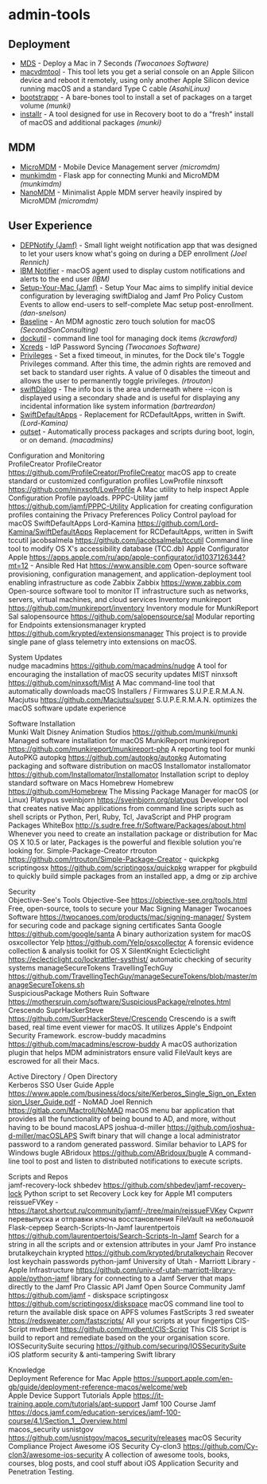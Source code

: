 # admin-tools

## Deployment
- [MDS](https://twocanoes.com/products/mac/mac-deploy-stick/) - Deploy a Mac in 7 Seconds _(Twocanoes Software)_
- [macvdmtool](https://github.com/AsahiLinux/macvdmtool) - This tool lets you get a serial console on an Apple Silicon device and reboot it remotely, using only another Apple Silicon device running macOS and a standard Type C cable _(AsahiLinux)_
- [bootstrappr](https://github.com/munki/bootstrappr) - A bare-bones tool to install a set of packages on a target volume _(munki)_
- [installr](https://github.com/munki/installr) - A tool designed for use in Recovery boot to do a "fresh" install of macOS and additional packages _(munki)_

## MDM
- [MicroMDM](https://micromdm.io) - Mobile Device Management server _(micromdm)_
- [munkimdm](https://github.com/munkimdm/munkimdm) - Flask app for connecting Munki and MicroMDM _(munkimdm)_
- [NanoMDM](https://github.com/micromdm/nanomdm) - Minimalist Apple MDM server heavily inspired by MicroMDM _(micromdm)_

## User Experience			
- [DEPNotify (Jamf)](https://gitlab.com/Mactroll/DEPNotify) - Small light weight notification app that was designed to let your users know what's going on during a DEP enrollment _(Joel Rennich)_
- [IBM Notifier](https://github.com/IBM/mac-ibm-notifications) - macOS agent used to display custom notifications and alerts to the end user _(IBM)_
- [Setup-Your-Mac (Jamf)](https://github.com/dan-snelson/Setup-Your-Mac) - Setup Your Mac aims to simplify initial device configuration by leveraging swiftDialog and Jamf Pro Policy Custom Events to allow end-users to self-complete Mac setup post-enrollment. _(dan-snelson)_
- [Baseline](https://github.com/SecondSonConsulting/Baseline) - An MDM agnostic zero touch solution for macOS _(SecondSonConsulting)_
- [dockutil](https://github.com/kcrawford/dockutil) - command line tool for managing dock items _(kcrawford)_
- [Xcreds](https://twocanoes.com/products/mac/xcreds/) - IdP Password Syncing _(Twocanoes Software)_
- [Privileges](https://github.com/SAP/macOS-enterprise-privileges/releases/tag/1.5.3) - Set a fixed timeout, in minutes, for the Dock tile's Toggle Privileges command. After this time, the admin rights are removed and set back to standard user rights. A value of 0 disables the timeout and allows the user to permanently toggle privileges. _(rtrouton)_
- [swiftDialog](https://github.com/bartreardon/swiftDialog/releases) - The info box is the area underneath where --icon is displayed using a secondary shade and is useful for displaying any incidental information like system information _(bartreardon)_
- [SwiftDefaultApps](https://github.com/Lord-Kamina/SwiftDefaultApps) - Replacement for RCDefaultApps, written in Swift. _(Lord-Kamina)_
- [outset](https://github.com/macadmins/outset) - Automatically process packages and scripts during boot, login, or on demand. _(macadmins)_

			
Configuration and Monitoring			
ProfileCreator	ProfileCreator	https://github.com/ProfileCreator/ProfileCreator	macOS app to create standard or customized configuration profiles
LowProfile	ninxsoft	https://github.com/ninxsoft/LowProfile	A Mac utility to help inspect Apple Configuration Profile payloads.
PPPC-Utility	jamf	https://github.com/jamf/PPPC-Utility	Application for creating configuration profiles containing the Privacy Preferences Policy Control payload for macOS
SwiftDefaultApps	Lord-Kamina	https://github.com/Lord-Kamina/SwiftDefaultApps	Replacement for RCDefaultApps, written in Swift
tccutil	jacobsalmela	https://github.com/jacobsalmela/tccutil	Command line tool to modify OS X's accessibility database (TCC.db)
Apple Configurator	Apple	https://apps.apple.com/ru/app/apple-configurator/id1037126344?mt=12	-
Ansible	Red Hat	https://www.ansible.com	Open-source software provisioning, configuration management, and application-deployment tool enabling infrastructure as code
Zabbix	Zabbix	https://www.zabbix.com	Open-source software tool to monitor IT infrastructure such as networks, servers, virtual machines, and cloud services
Inventory	munkireport	https://github.com/munkireport/inventory	Inventory module for MunkiReport
Sal	salopensource	https://github.com/salopensource/sal	Modular reporting for Endpoints
extensionsmanager	krypted	https://github.com/krypted/extensionsmanager	This project is to provide single pane of glass telemetry into extensions on macOS.
			
System Updates			
nudge	macadmins	https://github.com/macadmins/nudge	A tool for encouraging the installation of macOS security updates
MIST	ninxsoft	https://github.com/ninxsoft/Mist	A Mac command-line tool that automatically downloads macOS Installers / Firmwares
S.U.P.E.R.M.A.N.	Macjutsu	https://github.com/Macjutsu/super	S.U.P.E.R.M.A.N. optimizes the macOS software update experience
			
Software Installation			
Munki	Walt Disney Animation Studios	https://github.com/munki/munki	Managed software installation for macOS
MunkiReport	munkireport	https://github.com/munkireport/munkireport-php	A reporting tool for munki
AutoPKG	autopkg	https://github.com/autopkg/autopkg	Automating packaging and software distribution on macOS
Installomator	installomator	https://github.com/Installomator/Installomator	Installation script to deploy standard software on Macs
Homebrew	Homebrew	https://github.com/Homebrew	The Missing Package Manager for macOS (or Linux)
Platypus	sveinbjorn	https://sveinbjorn.org/platypus	Developer tool that creates native Mac applications from command line scripts such as shell scripts or Python, Perl, Ruby, Tcl, JavaScript and PHP program
Packages	WhiteBox	http://s.sudre.free.fr/Software/Packages/about.html	Whenever you need to create an installation package or distribution for Mac OS X 10.5 or later, Packages is the powerful and flexible solution you're looking for.
Simple-Package-Creator	rtrouton	https://github.com/rtrouton/Simple-Package-Creator	-
quickpkg	scriptingosx	https://github.com/scriptingosx/quickpkg	wrapper for pkgbuild to quickly build simple packages from an installed app, a dmg or zip archive
			
Security			
Objective-See's Tools	Objective-See	https://objective-see.org/tools.html	Free, open-source, tools to secure your Mac
Signing Manager	Twocanoes Software	https://twocanoes.com/products/mac/signing-manager/	System for securing code and package signing certificates
Santa	Google	https://github.com/google/santa	A binary authorization system for macOS
osxcollector	Yelp	https://github.com/Yelp/osxcollector	A forensic evidence collection & analysis toolkit for OS X
SilentKnight	Eclecticlight	https://eclecticlight.co/lockrattler-systhist/	automatic checking of security systems
manageSecureTokens	TravellingTechGuy	https://github.com/TravellingTechGuy/manageSecureTokens/blob/master/manageSecureTokens.sh	
SuspiciousPackage	Mothers Ruin Software	https://mothersruin.com/software/SuspiciousPackage/relnotes.html	
Crescendo	SuprHackerSteve	https://github.com/SuprHackerSteve/Crescendo	Crescendo is a swift based, real time event viewer for macOS. It utilizes Apple's Endpoint Security Framework.
escrow-buddy	macadmins	https://github.com/macadmins/escrow-buddy	A macOS authorization plugin that helps MDM administrators ensure valid FileVault keys are escrowed for all their Macs.
			
Active Directory / Open Directory			
Kerberos SSO User Guide	Apple	https://www.apple.com/business/docs/site/Kerberos_Single_Sign_on_Extension_User_Guide.pdf	-
NoMAD	Joel Rennich	https://gitlab.com/Mactroll/NoMAD	macOS menu bar application that provides all the functionality of being bound to AD, and more, without having to be bound
macosLAPS	joshua-d-miller	https://github.com/joshua-d-miller/macOSLAPS	Swift binary that will change a local administrator password to a random generated password. Similar behavior to LAPS for Windows
bugle	ABridoux	https://github.com/ABridoux/bugle	A command-line tool to post and listen to distributed notifications to execute scripts.
			
Scripts and Repos			
jamf-recovery-lock	shbedev	https://github.com/shbedev/jamf-recovery-lock	Python script to set Recovery Lock key for Apple M1 computers
reissueFVKey	-	https://tarot.shortcut.ru/community/jamf/-/tree/main/reissueFVKey	Скрипт перевыпуска и отправки ключа восстановления FileVault на небольшой Flask-сервер
Search-Scripts-In-Jamf	laurentpertois	https://github.com/laurentpertois/Search-Scripts-In-Jamf	Search for a string in all the scripts and or extension attributes in your Jamf Pro instance
brutalkeychain	krypted	https://github.com/krypted/brutalkeychain	Recover lost keychain passwords
python-jamf	University of Utah - Marriott Library - Apple Infrastructure	https://github.com/univ-of-utah-marriott-library-apple/python-jamf	library for connecting to a Jamf Server that maps directly to the Jamf Pro Classic API
Jamf Open Source Community	Jamf	https://github.com/jamf	-
diskspace	scriptingosx	https://github.com/scriptingosx/diskspace	macOS command line tool to return the available disk space on APFS volumes
FastScripts 3	red sweater	https://redsweater.com/fastscripts/	All your scripts at your fingertips
CIS-Script	mvdbent	https://github.com/mvdbent/CIS-Script	This CIS Script is build to report and remediate based on the your organisation score.
IOSSecuritySuite	securing	https://github.com/securing/IOSSecuritySuite	iOS platform security & anti-tampering Swift library
			
Knowledge			
Deployment Reference for Mac	Apple	https://support.apple.com/en-gb/guide/deployment-reference-macos/welcome/web	
Apple Device Support Tutorials	Apple	https://it-training.apple.com/tutorials/apt-support	
Jamf 100 Course	Jamf	https://docs.jamf.com/education-services/jamf-100-course/4.1/Section_1__Overview.html	
macos_security	usnistgov	https://github.com/usnistgov/macos_security/releases	macOS Security Compliance Project
Awesome iOS Security 	Cy-clon3	https://github.com/Cy-clon3/awesome-ios-security	A collection of awesome tools, books, courses, blog posts, and cool stuff about iOS Application Security and Penetration Testing.
